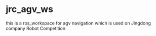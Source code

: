 # jrc_agv_ws
this is a ros_workspace for agv navigation which is used on Jingdong company Robot Competition
